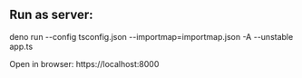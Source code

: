 ## Run as server:

deno run --config tsconfig.json --importmap=importmap.json -A --unstable app.ts

Open in browser: https://localhost:8000 